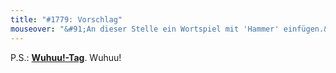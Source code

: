 ```yaml
---
title: "#1779: Vorschlag"
mouseover: "&#91;An dieser Stelle ein Wortspiel mit 'Hammer' einfügen.&#93;"
---
```


P.S.: <a href="http://www.fonflatter.de/kalender"><strong>Wuhuu!-Tag</strong></a>. Wuhuu!
